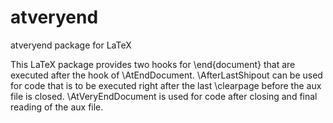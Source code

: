# atveryend

atveryend package for LaTeX


This LaTeX package provides two hooks for \end{document}
that are executed after the hook of \AtEndDocument.
\AfterLastShipout can be used for code that is to be executed
right after the last \clearpage before the aux file
is closed. \AtVeryEndDocument is used for code after closing
and final reading of the aux file.


